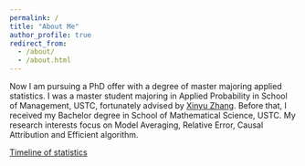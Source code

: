 ```yaml
---
permalink: /
title: "About Me"
author_profile: true
redirect_from: 
  - /about/
  - /about.html
---
```


Now I am pursuing a PhD offer with a degree of master majoring applied statistics. I was a master student majoring in Applied Probability in School of Management, USTC, fortunately advised by [Xinyu Zhang](https://bs.ustc.edu.cn/chinese/profile-578.html). Before that, I received my Bachelor degree in School of Mathematical Science, USTC. My research interests focus on Model Averaging, Relative Error, Causal Attribution and Efficient algorithm.

[Timeline of statistics](https://github.com/matheming/matheming.github.io/blob/master/files/timeline.pdf)
